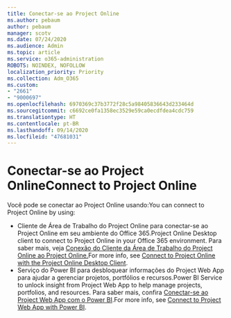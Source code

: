 ```yaml
---
title: Conectar-se ao Project Online
ms.author: pebaum
author: pebaum
manager: scotv
ms.date: 07/24/2020
ms.audience: Admin
ms.topic: article
ms.service: o365-administration
ROBOTS: NOINDEX, NOFOLLOW
localization_priority: Priority
ms.collection: Adm_O365
ms.custom:
- "2661"
- "9000697"
ms.openlocfilehash: 6970369c37b3772f28c5a98405836643d233464d
ms.sourcegitcommit: c6692ce0fa1358ec3529e59ca0ecdfdea4cdc759
ms.translationtype: HT
ms.contentlocale: pt-BR
ms.lasthandoff: 09/14/2020
ms.locfileid: "47681031"
---
```

# <a name="connect-to-project-online"></a><span data-ttu-id="bde75-102">Conectar-se ao Project Online</span><span class="sxs-lookup"><span data-stu-id="bde75-102">Connect to Project Online</span></span>

<span data-ttu-id="bde75-103">Você pode se conectar ao Project Online usando:</span><span class="sxs-lookup"><span data-stu-id="bde75-103">You can connect to Project Online by using:</span></span>

- <span data-ttu-id="bde75-104">Cliente de Área de Trabalho do Project Online para conectar-se ao Project Online em seu ambiente do Office 365.</span><span class="sxs-lookup"><span data-stu-id="bde75-104">Project Online Desktop client to connect to Project Online in your Office 365 environment.</span></span> <span data-ttu-id="bde75-105">Para saber mais, veja [Conexão do Cliente da Área de Trabalho do Project Online ao Project Online.](https://docs.microsoft.com/projectonline/connect-to-project-online-with-the-project-online-desktop-client)</span><span class="sxs-lookup"><span data-stu-id="bde75-105">For more info, see [Connect to Project Online with the Project Online Desktop Client](https://docs.microsoft.com/projectonline/connect-to-project-online-with-the-project-online-desktop-client).</span></span>  
- <span data-ttu-id="bde75-106">Serviço do Power BI para desbloquear informações do Project Web App para ajudar a gerenciar projetos, portfólios e recursos.</span><span class="sxs-lookup"><span data-stu-id="bde75-106">Power BI Service to unlock insight from Project Web App to help manage projects, portfolios, and resources.</span></span> <span data-ttu-id="bde75-107">Para saber mais, confira [Conectar-se ao Project Web App com o Power BI](https://docs.microsoft.com/power-bi/service-connect-to-project-online).</span><span class="sxs-lookup"><span data-stu-id="bde75-107">For more info, see [Connect to Project Web App with Power BI](https://docs.microsoft.com/power-bi/service-connect-to-project-online).</span></span>  